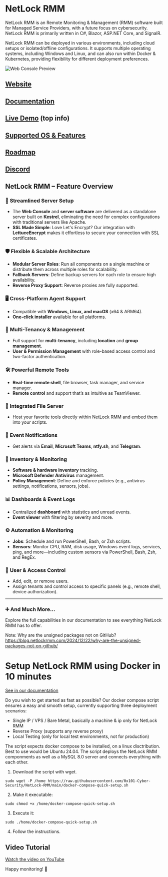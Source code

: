# NetLock RMM
NetLock RMM is an Remote Monitoring & Management (RMM) software built for Managed Service Providers, with a future focus on cybersecurity. NetLock RMM is primarily written in C#, Blazor, ASP.NET Core, and SignalR.

NetLock RMM can be deployed in various environments, including cloud setups or isolated/offline configurations. It supports multiple operating systems, including Windows and Linux, and can also run within Docker & Kubernetes, providing flexibility for different deployment preferences.



![Web Console Preview](https://netlockrmm.com/assets/images/web-console-animation.webp)

## [Website](https://netlockrmm.com/)
## [Documentation](https://docs.netlockrmm.com/en/home)
## [Live Demo](https://docs.netlockrmm.com/en/home) (top info)
## [Supported OS & Features](https://docs.netlockrmm.com/en/supported-os)
## [Roadmap](https://docs.netlockrmm.com/en/roadmap)
## [Discord](https://discord.gg/HqUpZgtX4U)

## **NetLock RMM – Feature Overview**

### 🚀 **Streamlined Server Setup**
- The **Web Console** and **server software** are delivered as a standalone server built on **Kestrel**, eliminating the need for complex configurations with traditional servers like Apache.
- **SSL Made Simple**: Love Let's Encrypt? Our integration with **LettuceEncrypt** makes it effortless to secure your connection with SSL certificates.

### 🛡️ **Flexible & Scalable Architecture**
- **Modular Server Roles**: Run all components on a single machine or distribute them across multiple roles for scalability.
- **Fallback Servers**: Define backup servers for each role to ensure high availability.
- **Reverse Proxy Support**: Reverse proxies are fully supported.

### 🖥️ **Cross-Platform Agent Support**
- Compatible with **Windows, Linux, and macOS** (x64 & ARM64).
- **One-click installer** available for all platforms.

### 🧩 **Multi-Tenancy & Management**
- Full support for **multi-tenancy**, including **location** and **group management**.
- **User & Permission Management** with role-based access control and two-factor authentication.

### 🛠️ **Powerful Remote Tools**
- **Real-time remote shell**, file browser, task manager, and service manager.
- **Remote control** and support that’s as intuitive as TeamViewer.

### 📁 **Integrated File Server**
- Host your favorite tools directly within NetLock RMM and embed them into your scripts.

### 🔔 **Event Notifications**
- Get alerts via **Email**, **Microsoft Teams**, **ntfy.sh**, and **Telegram**.

### 🧾 **Inventory & Monitoring**
- **Software & hardware inventory** tracking.
- **Microsoft Defender Antivirus** management.
- **Policy Management**: Define and enforce policies (e.g., antivirus settings, notifications, sensors, jobs).

### 📊 **Dashboards & Event Logs**
- Centralized **dashboard** with statistics and unread events.
- **Event viewer** with filtering by severity and more.

### ⚙️ **Automation & Monitoring**
- **Jobs**: Schedule and run PowerShell, Bash, or Zsh scripts.
- **Sensors**: Monitor CPU, RAM, disk usage, Windows event logs, services, ping, and more—including custom sensors via PowerShell, Bash, Zsh, and RegEx.

### 👥 **User & Access Control**
- Add, edit, or remove users.
- Assign tenants and control access to specific panels (e.g., remote shell, device authorization).

---

### ➕ **And Much More...**
Explore the full capabilities in our documentation to see everything NetLock RMM has to offer.

Note: Why are the unsigned packages not on GitHub?
https://blog.netlockrmm.com/2024/12/22/why-are-the-unsigned-packages-not-on-github/

# Setup NetLock RMM using Docker in 10 minutes
[See in our documentation](https://docs.netlockrmm.com/en/server-installation-docker)

Do you wish to get started as fast as possible? Our docker compose script ensures a easy and smooth setup, currently supporting three deployment scenarios:
- Single IP / VPS / Bare Metal, basically a machine & ip only for NetLock RMM
- Reverse Proxy (supports any reverse proxy)
- Local Testing (only for local test environments, not for production)

The script expects docker compose to be installed, on a linux disctribution. Best to use would be Ubuntu 24.04. The script deploys the NetLock RMM componments as well as a MySQL 8.0 server and connects everything with each other.

1. Download the script with wget.
```plaintext
sudo wget -P /home https://raw.githubusercontent.com/0x101-Cyber-Security/NetLock-RMM/main/docker-compose-quick-setup.sh
```

2. Make it executable:
```plaintext
sudo chmod +x /home/docker-compose-quick-setup.sh
```

3. Execute it:
```plaintext
sudo ./home/docker-compose-quick-setup.sh
```

4. Follow the instructions.

## Video Tutorial
[Watch the video on YouTube](https://youtu.be/-VMoL6wnSKs)

Happy monitoring! 🥳

